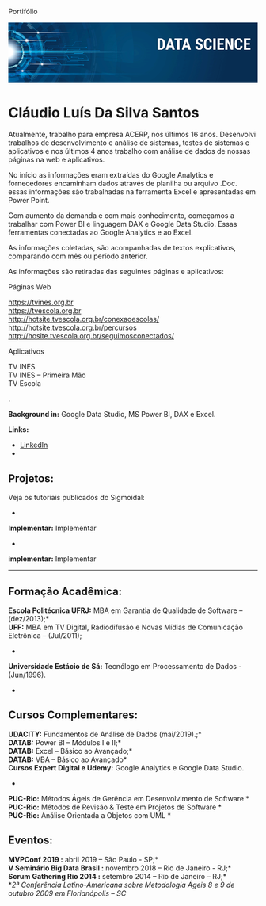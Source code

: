Portifólio
<p align="center">
<img src="banner.png" >
</p>

# Cláudio Luís Da Silva Santos
Atualmente, trabalho para empresa ACERP, nos últimos 16 anos. Desenvolvi trabalhos de desenvolvimento e análise de sistemas, testes de sistemas e aplicativos e nos últimos 4 anos trabalho com análise de dados de nossas páginas na web e aplicativos.<p>
No início as informações eram extraídas do Google Analytics e fornecedores encaminham dados através de planilha ou arquivo .Doc. essas informações são trabalhadas na ferramenta Excel e apresentadas em Power Point.<p>
Com aumento da demanda e com mais conhecimento, começamos a trabalhar com Power BI e linguagem DAX e Google Data Studio. Essas ferramentas conectadas ao Google Analytics e ao Excel.<p>
As informações coletadas, são acompanhadas de textos explicativos, comparando com mês ou período anterior.<p>
As informações são retiradas das seguintes páginas e aplicativos:<p>
  Páginas Web <p>
https://tvines.org.br <br>
https://tvescola.org.br <br>
http://hotsite.tvescola.org.br/conexaoescolas/ <br>
http://hotsite.tvescola.org.br/percursos <br>
http://hosite.tvescola.org.br/seguimosconectados/ <br>
<p>
Aplicativos <p>
TV INES <br>
TV INES – Primeira Mão <br>
TV Escola <p>


.

**Background in:** Google Data Studio, MS Power BI, DAX e Excel.


**Links:**
*  [LinkedIn](https://www.https://www.linkedin.com/in/claudio-santos-5824b824/)
* 
## Projetos:
Veja os tutoriais publicados do Sigmoidal:

* 
**Implementar:** Implementar
* <br>
**implementar:** Implementar

---






## Formação Acadêmica:
**Escola Politécnica UFRJ:** MBA em Garantia de Qualidade de Software – (dez/2013);* <br>
**UFF:** MBA em TV Digital, Radiodifusão e Novas Mídias de Comunicação Eletrônica – (Jul/2011);
* <br>
**Universidade Estácio de Sá:** Tecnólogo em Processamento de Dados - (Jun/1996).
* <br>







## Cursos Complementares:
**UDACITY:** Fundamentos de Análise de Dados (mai/2019).;* <br>
**DATAB:** Power BI – Módulos I e II;* <br>
**DATAB:** Excel – Básico ao Avançado;* <br>
**DATAB:** VBA – Básico ao Avançado* <br>
**Cursos Expert Digital e Udemy:** Google Analytics e Google Data Studio.
* <br>
**PUC-Rio:** Métodos Ágeis de Gerência em Desenvolvimento de Software * <br>
**PUC-Rio:** Métodos de Revisão & Teste em Projetos de Software  * <br>
**PUC-Rio:** Análise Orientada a Objetos com UML   * <br>





## Eventos:
**MVPConf 2019 :** abril 2019 – São Paulo - SP;* <br>
**V Seminário Big Data Brasil  :** novembro 2018 – Rio de Janeiro - RJ;* <br>
**Scrum Gathering Rio 2014   :** setembro 2014 – Rio de Janeiro – RJ;* <br>
**2ª Conferência Latino-Americana sobre Metodologia Ágeis 8 e 9 de outubro 2009 em Florianópolis – SC* 
